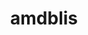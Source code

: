 ---
title: "amdblis"
layout: cache
categories: [package, develop]
meta: {"versions": ["4.1"], "compilers": ["gcc@=12.3.0"], "oss": ["ubuntu22.04"], "platforms": ["linux"], "targets": ["x86_64_v3"], "stacks": ["root", "tutorial"], "num_specs": 2, "num_specs_by_stack": {"root": 2, "tutorial": 2}}
spec_details: [{"hash": "foxey7jue2ksalvxqtiqnt4el37z77rj", "compiler": "gcc@=12.3.0", "versions": ["4.1"], "os": "ubuntu22.04", "platform": "linux", "target": "x86_64_v3", "variants": ["~aocl_gemm", "+blas", "build_system=makefile", "+cblas", "~ilp64", "libs=shared,static", "+suphandling", "threads=none"], "stacks": ["root", "tutorial"], "size": "-", "tarball": "https://binaries.spack.io/develop/build_cache/linux-ubuntu22.04-x86_64_v3/gcc-12.3.0/amdblis-4.1/linux-ubuntu22.04-x86_64_v3-gcc-12.3.0-amdblis-4.1-foxey7jue2ksalvxqtiqnt4el37z77rj.spack"}, {"hash": "x6emdebu4xvt6abj5rc5e45dksvmc45i", "compiler": "gcc@=12.3.0", "versions": ["4.1"], "os": "ubuntu22.04", "platform": "linux", "target": "x86_64_v3", "variants": ["~aocl_gemm", "+blas", "build_system=makefile", "+cblas", "~ilp64", "libs=shared,static", "+suphandling", "threads=none"], "stacks": ["root", "tutorial"], "size": "-", "tarball": "https://binaries.spack.io/develop/build_cache/linux-ubuntu22.04-x86_64_v3/gcc-12.3.0/amdblis-4.1/linux-ubuntu22.04-x86_64_v3-gcc-12.3.0-amdblis-4.1-x6emdebu4xvt6abj5rc5e45dksvmc45i.spack"}]
---